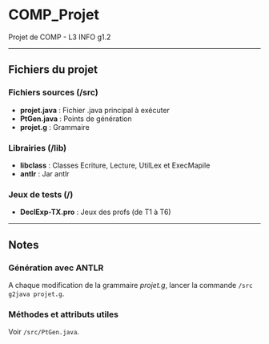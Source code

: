 # COMP_Projet
Projet de COMP - L3 INFO g1.2

---

## Fichiers du projet

### Fichiers sources (/src)
* **projet.java** : Fichier .java principal à exécuter
* **PtGen.java** : Points de génération
* **projet.g** : Grammaire

### Librairies (/lib)
* **libclass** : Classes Ecriture, Lecture, UtilLex et ExecMapile
* **antlr** : Jar antlr

### Jeux de tests (/)
* **DeclExp-TX.pro** : Jeux des profs (de T1 à T6)

---

## Notes

### Génération avec ANTLR
A chaque modification de la grammaire *projet.g*, lancer la commande `/src g2java projet.g`.

### Méthodes et attributs utiles
Voir `/src/PtGen.java`.

